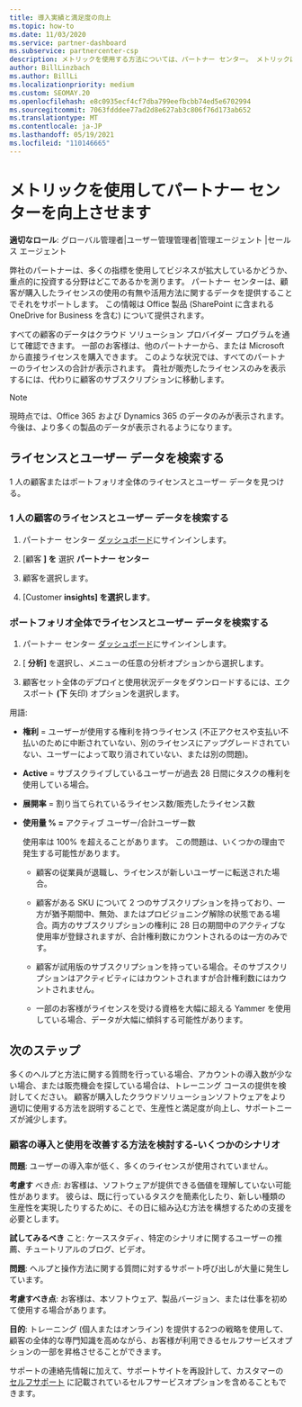 ```yaml
---
title: 導入実績と満足度の向上
ms.topic: how-to
ms.date: 11/03/2020
ms.service: partner-dashboard
ms.subservice: partnercenter-csp
description: メトリックを使用する方法については、パートナー センター。 メトリックは、ビジネスが成長している場合、顧客がライセンスを使用する方法、投資に重点を置く場所を示します。
author: BillLinzbach
ms.author: BillLi
ms.localizationpriority: medium
ms.custom: SEOMAY.20
ms.openlocfilehash: e8c0935ecf4cf7dba799eefbcbb74ed5e6702994
ms.sourcegitcommit: 7063fdddee77ad2d8e627ab3c806f76d173ab652
ms.translationtype: MT
ms.contentlocale: ja-JP
ms.lasthandoff: 05/19/2021
ms.locfileid: "110146665"
---
```

# <a name="use-metrics-in-partner-center-to-increase-adoption-and-satisfaction"></a>メトリックを使用してパートナー センターを向上させます

**適切なロール**: グローバル管理者|ユーザー管理管理者|管理エージェント |セールス エージェント

弊社のパートナーは、多くの指標を使用してビジネスが拡大しているかどうか、重点的に投資する分野はどこであるかを測ります。 パートナー センターは、顧客が購入したライセンスの使用の有無や活用方法に関するデータを提供することでそれをサポートします。 この情報は Office 製品 (SharePoint に含まれる OneDrive for Business を含む) について提供されます。

すべての顧客のデータはクラウド ソリューション プロバイダー プログラムを通じて確認できます。 一部のお客様は、他のパートナーから、または Microsoft から直接ライセンスを購入できます。 このような状況では、すべてのパートナーのライセンスの合計が表示されます。 貴社が販売したライセンスのみを表示するには、代わりに顧客のサブスクリプションに移動します。

> [!NOTE]  
> 現時点では、Office 365 および Dynamics 365 のデータのみが表示されます。 今後は、より多くの製品のデータが表示されるようになります。

## <a name="find-license-and-user-data"></a>ライセンスとユーザー データを検索する

1 人の顧客またはポートフォリオ全体のライセンスとユーザー データを見つける。

### <a name="find-license-and-user-data-for-a-single-customer"></a>1 人の顧客のライセンスとユーザー データを検索する

1. パートナー センター [ダッシュボード](https://partner.microsoft.com/dashboard)にサインインします。

2. [顧客 **] を** 選択 **パートナー センター**

3. 顧客を選択します。

4. [Customer **insights] を選択します**。

### <a name="find-license-and-user-data-across-your-portfolio"></a>ポートフォリオ全体でライセンスとユーザー データを検索する

1. パートナー センター [ダッシュボード](https://partner.microsoft.com/dashboard)にサインインします。

2. [ **分析]** を選択し、メニューの任意の分析オプションから選択します。

3. 顧客セット全体のデプロイと使用状況データをダウンロードするには、エクスポート **(下** 矢印) オプションを選択します。

用語:

- **権利** = ユーザーが使用する権利を持つライセンス (不正アクセスや支払い不払いのために中断されていない、別のライセンスにアップグレードされていない、ユーザーによって取り消されていない、または別の問題)。

- **Active** = サブスクライブしているユーザーが過去 28 日間にタスクの権利を使用している場合。

- **展開率** = 割り当てられているライセンス数/販売したライセンス数

- **使用量 % =** アクティブ ユーザー/合計ユーザー数

   使用率は 100% を超えることがあります。 この問題は、いくつかの理由で発生する可能性があります。

  - 顧客の従業員が退職し、ライセンスが新しいユーザーに転送された場合。

  - 顧客がある SKU について 2 つのサブスクリプションを持っており、一方が猶予期間中、無効、またはプロビジョニング解除の状態である場合。両方のサブスクリプションの権利に 28 日の期間中のアクティブな使用率が登録されますが、合計権利数にカウントされるのは一方のみです。

  - 顧客が試用版のサブスクリプションを持っている場合。そのサブスクリプションはアクティビティにはカウントされますが合計権利数にはカウントされません。

  - 一部のお客様がライセンスを受ける資格を大幅に超える Yammer を使用している場合、データが大幅に傾斜する可能性があります。

## <a name="next-steps"></a>次のステップ

多くのヘルプと方法に関する質問を行っている場合、アカウントの導入数が少ない場合、または販売機会を探している場合は、トレーニング コースの提供を検討してください。 顧客が購入したクラウドソリューションソフトウェアをより適切に使用する方法を説明することで、生産性と満足度が向上し、サポートニーズが減少します。

### <a name="considering-how-to-improve-customer-adoption-and-usage---a-couple-scenarios"></a>顧客の導入と使用を改善する方法を検討する-いくつかのシナリオ

**問題**: ユーザーの導入率が低く、多くのライセンスが使用されていません。

**考慮す** べき点: お客様は、ソフトウェアが提供できる価値を理解していない可能性があります。 彼らは、既に行っているタスクを簡素化したり、新しい種類の生産性を実現したりするために、その日に組み込む方法を構想するための支援を必要とします。

**試してみるべき** こと: ケーススタディ、特定のシナリオに関するユーザーの推薦、チュートリアルのブログ、ビデオ。

**問題**: ヘルプと操作方法に関する質問に対するサポート呼び出しが大量に発生しています。

**考慮すべき点**: お客様は、本ソフトウェア、製品バージョン、または仕事を初めて使用する場合があります。

**目的**: トレーニング (個人またはオンライン) を提供する2つの戦略を使用して、顧客の全体的な専門知識を高めながら、お客様が利用できるセルフサービスオプションの一部を昇格させることができます。

サポートの連絡先情報に加えて、サポートサイトを再設計して、カスタマーの [セルフサポート](customer-self-support.md) に記載されているセルフサービスオプションを含めることもできます。

